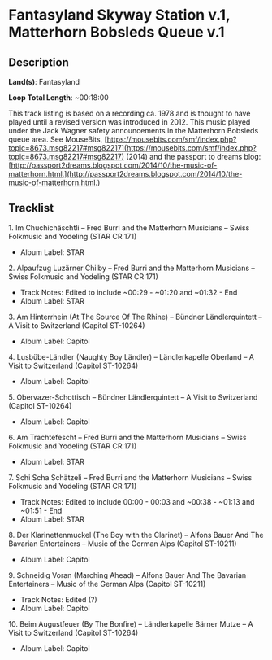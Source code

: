 # Fantasyland Skyway Station v.1, Matterhorn Bobsleds Queue v.1

## Description

**Land(s)**: Fantasyland

**Loop Total Length**: ~00:18:00

This track listing is based on a recording ca. 1978 and is thought to have played until a revised version was introduced in 2012. This music played under the Jack Wagner safety announcements in the Matterhorn Bobsleds queue area. See MouseBits, [https://mousebits.com/smf/index.php?topic=8673.msg82217#msg82217](https://mousebits.com/smf/index.php?topic=8673.msg82217#msg82217) (2014) and the passport to dreams blog: [http://passport2dreams.blogspot.com/2014/10/the-music-of-matterhorn.html.](http://passport2dreams.blogspot.com/2014/10/the-music-of-matterhorn.html.)

## Tracklist

1\. Im Chuchichäschtli – Fred Burri and the Matterhorn Musicians – Swiss Folkmusic and Yodeling (STAR CR 171)

- Album Label: STAR

2\. Alpaufzug Luzärner Chilby – Fred Burri and the Matterhorn Musicians – Swiss Folkmusic and Yodeling (STAR CR 171)

- Track Notes: Edited to include ~00:29 - ~01:20 and ~01:32 - End
- Album Label: STAR

3\. Am Hinterrhein (At The Source Of The Rhine) – Bündner Ländlerquintett – A Visit to Switzerland (Capitol ST-10264)

- Album Label: Capitol

4\. Lusbübe-Ländler (Naughty Boy Ländler) – Ländlerkapelle Oberland – A Visit to Switzerland (Capitol ST-10264)

- Album Label: Capitol

5\. Obervazer-Schottisch – Bündner Ländlerquintett – A Visit to Switzerland (Capitol ST-10264)

- Album Label: Capitol

6\. Am Trachtefescht – Fred Burri and the Matterhorn Musicians – Swiss Folkmusic and Yodeling (STAR CR 171)

- Album Label: STAR

7\. Schi Scha Schätzeli – Fred Burri and the Matterhorn Musicians – Swiss Folkmusic and Yodeling (STAR CR 171)

- Track Notes: Edited to include 00:00 - 00:03 and ~00:38 - ~01:13 and ~01:51 - End
- Album Label: STAR

8\. Der Klarinettenmuckel (The Boy with the Clarinet) – Alfons Bauer And The Bavarian Entertainers – Music of the German Alps (Capitol ST-10211)

- Album Label: Capitol

9\. Schneidig Voran (Marching Ahead) – Alfons Bauer And The Bavarian Entertainers – Music of the German Alps (Capitol ST-10211)

- Track Notes: Edited (?)
- Album Label: Capitol

10\. Beim Augustfeuer (By The Bonfire) – Ländlerkapelle Bärner Mutze – A Visit to Switzerland (Capitol ST-10264)

- Album Label: Capitol
